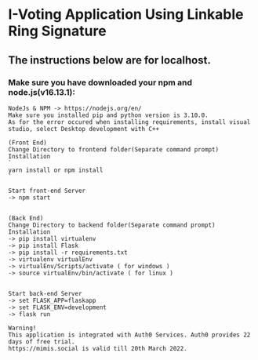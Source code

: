 # I-Voting Application Using Linkable Ring Signature
## The instructions below are for localhost.
### Make sure you have downloaded your npm and node.js(v16.13.1):
	NodeJs & NPM -> https://nodejs.org/en/
	Make sure you installed pip and python version is 3.10.0.
	As for the error occured when installing requirements, install visual studio, select Desktop development with C++
```
(Front End)
Change Directory to frontend folder(Separate command prompt)
Installation
`
yarn install or npm install
`
```

	
	Start front-end Server
	-> npm start
	
	
	(Back End) 
	Change Directory to backend folder(Separate command prompt)
	Installation
	-> pip install virtualenv
	-> pip install Flask
	-> pip install -r requirements.txt
	-> virtualenv virtualEnv
	-> virtualEnv/Scripts/activate ( for windows )
	-> source virtualEnv/bin/activate ( for linux )
	
	
	Start back-end Server
	-> set FLASK_APP=flaskapp
	-> set FLASK_ENV=development
	-> flask run

	Warning!
	This application is integrated with Auth0 Services. Auth0 provides 22 days of free trial.
	https://mimis.social is valid till 20th March 2022.
